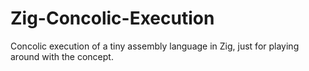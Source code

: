 # Zig-Concolic-Execution
Concolic execution of a tiny assembly language in Zig, just for playing around with the concept. 
